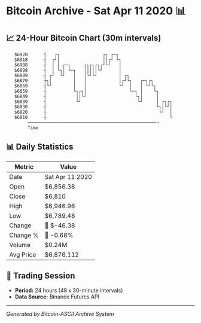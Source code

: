 # Bitcoin Archive - Sat Apr 11 2020 📊

## 📈 24-Hour Bitcoin Chart (30m intervals)

```
   $6928      ┤   ┌┐                ┌┐ ┌─┐                     
   $6918      ┤  ┌┘│                ││┌┘ └┐                    
   $6908      ┤  │ │ ┌─┐     ┌┐┌┐┌┐┌┘└┘   │                    
   $6898      ┤  │ └┐│ └─┐   │││││└┘      │                    
   $6889      ┤ ┌┘  └┘   │   │└┘└┘        │ ┌┐                 
   $6879      ┼┐│        │   │            │┌┘└┐   ┌─┐┌┐        
   $6869      ┤└┘        │   │            └┘  │   │ └┘└┐       
   $6859      ┤          └┐┌┐│                └─┐ │    └┐      
   $6849      ┤           ││└┘                  └┐│     │      
   $6839      ┤           └┘                     └┘     │ ┌┐┌┐ 
   $6830      ┤                                         └┐│└┘│ 
   $6820      ┤                                          └┘  │ 
   $6810      ┤                                              └ 
        ────────────────────────────────────────────────→
        Time
```

## 📊 Daily Statistics

| Metric | Value |
|--------|-------|
| Date | Sat Apr 11 2020 |
| Open | $6,856.38 |
| Close | $6,810 |
| High | $6,946.96 |
| Low | $6,789.48 |
| Change | 🔴 $-46.38 |
| Change % | 🔴 -0.68% |
| Volume | $0.24M |
| Avg Price | $6,876.112 |

## 📅 Trading Session

- **Period:** 24 hours (48 x 30-minute intervals)
- **Data Source:** Binance Futures API

---
*Generated by Bitcoin-ASCII Archive System*
